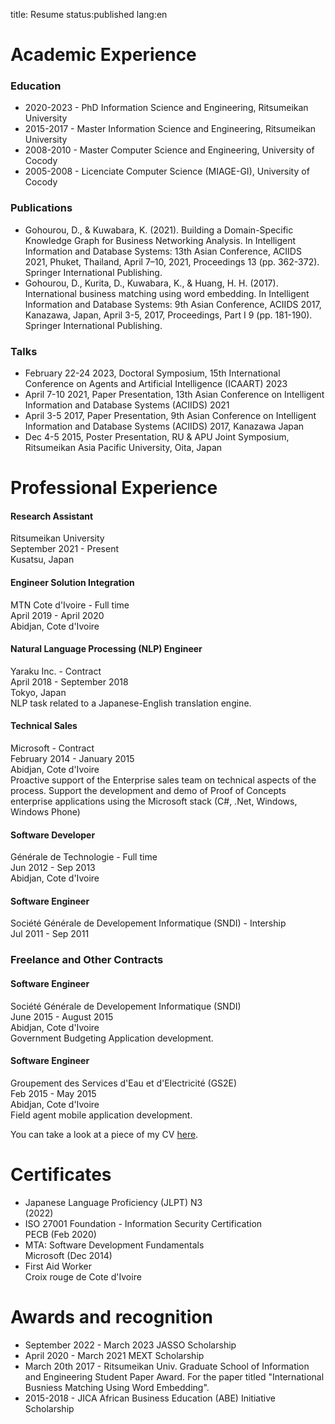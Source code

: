 title: Resume
status:published
lang:en

# Academic Experience

### Education 

* 2020-2023 - PhD Information Science and Engineering, Ritsumeikan University
* 2015-2017 - Master Information Science and Engineering, Ritsumeikan University
* 2008-2010 - Master Computer Science and Engineering, University of Cocody
* 2005-2008 - Licenciate Computer Science (MIAGE-GI), University of Cocody

### Publications

* Gohourou, D., & Kuwabara, K. (2021). Building a Domain-Specific Knowledge Graph for Business Networking Analysis. In Intelligent Information and Database Systems: 13th Asian Conference, ACIIDS 2021, Phuket, Thailand, April 7–10, 2021, Proceedings 13 (pp. 362-372). Springer International Publishing.
* Gohourou, D., Kurita, D., Kuwabara, K., & Huang, H. H. (2017). International business matching using word embedding. In Intelligent Information and Database Systems: 9th Asian Conference, ACIIDS 2017, Kanazawa, Japan, April 3-5, 2017, Proceedings, Part I 9 (pp. 181-190). Springer International Publishing.

### Talks 

* February 22-24 2023, Doctoral Symposium, 15th International Conference on Agents and Artificial Intelligence (ICAART) 2023
* April 7-10 2021, Paper Presentation, 13th Asian Conference on Intelligent Information and Database Systems (ACIIDS) 2021
* April 3-5 2017, Paper Presentation, 9th Asian Conference on Intelligent Information and Database Systems (ACIIDS) 2017, Kanazawa Japan
* Dec 4-5 2015, Poster Presentation, RU & APU Joint Symposium, Ritsumeikan Asia Pacific University, Oita, Japan


# Professional Experience

#### Research Assistant
Ritsumeikan University<br/>
September 2021 - Present<br/>
Kusatsu, Japan<br/>

#### Engineer Solution Integration
MTN Cote d'Ivoire - Full time<br/>
April 2019 - April 2020<br/>
Abidjan, Cote d'Ivoire<br/>

#### Natural Language Processing (NLP) Engineer
Yaraku Inc. - Contract<br/>
April 2018 - September 2018<br/>
Tokyo, Japan <br/>
NLP task related to a Japanese-English translation engine.

#### Technical Sales
Microsoft - Contract<br/>
February 2014 - January 2015<br/>
Abidjan, Cote d'Ivoire<br/>
Proactive support of the Enterprise sales team on technical aspects of the process.
Support the development and demo of Proof of Concepts enterprise applications using the Microsoft stack (C#, .Net, Windows, Windows Phone)

#### Software Developer
Générale de Technologie - Full time<br/>
Jun 2012 - Sep 2013<br/>
Abidjan, Cote d'Ivoire<br/>

#### Software Engineer 
Soci&eacute;t&eacute; G&eacute;n&eacute;rale de Developement Informatique (SNDI) - Intership<br/>
Jul 2011 - Sep 2011<br/>


### Freelance and Other Contracts

#### Software Engineer
Soci&eacute;t&eacute; G&eacute;n&eacute;rale de Developement Informatique (SNDI)<br/>
June 2015 - August 2015<br/>
Abidjan, Cote d'Ivoire<br/>
Government Budgeting Application development.

#### Software Engineer 
Groupement des Services d'Eau et d'Electricit&eacute; (GS2E)<br/>
Feb 2015 - May 2015<br/>
Abidjan, Cote d'Ivoire<br/>
Field agent mobile application development.


You can take a look at a piece of my CV [here]({static}/docs/godidier_resume.pdf).

# Certificates 

* Japanese Language Proficiency (JLPT) N3 <br/>
(2022)
*  ISO 27001 Foundation - Information Security Certification<br/>
PECB (Feb 2020)
* MTA: Software Development Fundamentals <br/>
Microsoft (Dec 2014)
* First Aid Worker<br/>
Croix rouge de Cote d'Ivoire

# Awards and recognition

* September 2022 - March 2023 JASSO Scholarship
* April 2020 - March 2021 MEXT Scholarship
* March 20th 2017 - Ritsumeikan Univ. Graduate School of Information and Engineering Student Paper Award. For the paper titled "International Busniess Matching Using Word Embedding". 
* 2015-2018 - JICA African Business Education (ABE) Initiative Scholarship
